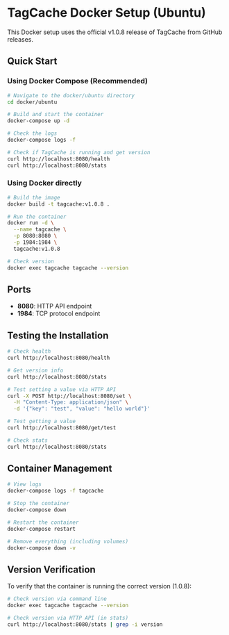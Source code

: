 # TagCache Docker Setup (Ubuntu)

This Docker setup uses the official v1.0.8 release of TagCache from GitHub releases.

## Quick Start

### Using Docker Compose (Recommended)

```bash
# Navigate to the docker/ubuntu directory
cd docker/ubuntu

# Build and start the container
docker-compose up -d

# Check the logs
docker-compose logs -f

# Check if TagCache is running and get version
curl http://localhost:8080/health
curl http://localhost:8080/stats
```

### Using Docker directly

```bash
# Build the image
docker build -t tagcache:v1.0.8 .

# Run the container
docker run -d \
  --name tagcache \
  -p 8080:8080 \
  -p 1984:1984 \
  tagcache:v1.0.8

# Check version
docker exec tagcache tagcache --version
```

## Ports

- **8080**: HTTP API endpoint
- **1984**: TCP protocol endpoint

## Testing the Installation

```bash
# Check health
curl http://localhost:8080/health

# Get version info
curl http://localhost:8080/stats

# Test setting a value via HTTP API
curl -X POST http://localhost:8080/set \
  -H "Content-Type: application/json" \
  -d '{"key": "test", "value": "hello world"}'

# Test getting a value
curl http://localhost:8080/get/test

# Check stats
curl http://localhost:8080/stats
```

## Container Management

```bash
# View logs
docker-compose logs -f tagcache

# Stop the container
docker-compose down

# Restart the container
docker-compose restart

# Remove everything (including volumes)
docker-compose down -v
```

## Version Verification

To verify that the container is running the correct version (1.0.8):

```bash
# Check version via command line
docker exec tagcache tagcache --version

# Check version via HTTP API (in stats)
curl http://localhost:8080/stats | grep -i version
```
